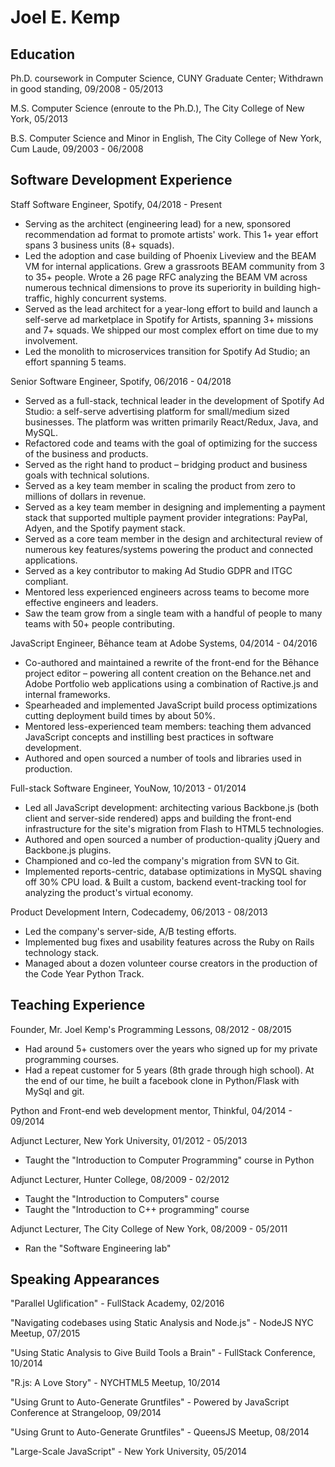 # Joel E. Kemp

## Education

Ph.D. coursework in Computer Science, CUNY Graduate Center; Withdrawn in good standing, 09/2008 - 05/2013

M.S. Computer Science (enroute to the Ph.D.), The City College of New York, 05/2013

B.S. Computer Science and Minor in English, The City College of New York, Cum Laude, 09/2003 - 06/2008

## Software Development Experience

Staff Software Engineer, Spotify, 04/2018 - Present
* Serving as the architect (engineering lead) for a new, sponsored recommendation ad format to promote artists' work. This 1+ year effort spans 3 business units (8+ squads).
* Led the adoption and case building of Phoenix Liveview and the BEAM VM for internal applications. Grew a grassroots BEAM community from 3 to 35+ people. Wrote a 26 page RFC analyzing the BEAM VM across numerous technical dimensions to prove its superiority in building high-traffic, highly concurrent systems.
* Served as the lead architect for a year-long effort to build and launch a self-serve ad marketplace in Spotify for Artists, spanning 3+ missions and 7+ squads. We shipped our most complex effort on time due to my involvement.
* Led the monolith to microservices transition for Spotify Ad Studio; an effort spanning 5 teams.

Senior Software Engineer, Spotify, 06/2016 - 04/2018
* Served as a full-stack, technical leader in the development of Spotify Ad Studio: a self-serve advertising platform for small/medium sized businesses. The platform was written primarily React/Redux, Java, and MySQL.
* Refactored code and teams with the goal of optimizing for the success of the business and products.
* Served as the right hand to product – bridging product and business goals with technical solutions.
* Served as a key team member in scaling the product from zero to millions of dollars in revenue.
* Served as a key team member in designing and implementing a payment stack that supported multiple payment provider integrations: PayPal, Adyen, and the Spotify payment stack.
* Served as a core team member in the design and architectural review of numerous key features/systems powering the product and connected applications.
* Served as a key contributor to making Ad Studio GDPR and ITGC compliant.
* Mentored less experienced engineers across teams to become more effective engineers and leaders.
* Saw the team grow from a single team with a handful of people to many teams with 50+ people contributing.

JavaScript Engineer, Bēhance team at Adobe Systems, 04/2014 - 04/2016

* Co-authored and maintained a rewrite of the front-end for the Bēhance project editor – powering all content creation on the Behance.net and Adobe Portfolio web applications using a combination of Ractive.js and internal frameworks.
* Spearheaded and implemented JavaScript build process optimizations cutting deployment build times by about 50%.
* Mentored less-experienced team members: teaching them advanced JavaScript concepts and instilling best practices in software development.
* Authored and open sourced a number of tools and libraries used in production.

Full-stack Software Engineer, YouNow, 10/2013 - 01/2014

* Led all JavaScript development: architecting various Backbone.js (both client and server-side rendered) apps and building the front-end infrastructure for the site's migration from Flash to HTML5 technologies.
* Authored and open sourced a number of production-quality jQuery and Backbone.js plugins.
* Championed and co-led the company's migration from SVN to Git.
* Implemented reports-centric, database optimizations in MySQL shaving off 30% CPU load.
& Built a custom, backend event-tracking tool for analyzing the product's virtual economy.

Product Development Intern, Codecademy, 06/2013 - 08/2013

* Led the company's server-side, A/B testing efforts.
* Implemented bug fixes and usability features across the Ruby on Rails technology stack.
* Managed about a dozen volunteer course creators in the production of the Code Year Python Track.

## Teaching Experience
Founder, Mr. Joel Kemp's Programming Lessons, 08/2012 - 08/2015
* Had around 5+ customers over the years who signed up for my private programming courses.
* Had a repeat customer for 5 years (8th grade through high school). At the end of our time, he built a facebook clone in Python/Flask with MySql and git.

Python and Front-end web development mentor, Thinkful, 04/2014 - 09/2014

Adjunct Lecturer, New York University, 01/2012 - 05/2013
* Taught the "Introduction to Computer Programming" course in Python

Adjunct Lecturer, Hunter College, 08/2009 - 02/2012
* Taught the "Introduction to Computers" course
* Taught the "Introduction to C++ programming" course

Adjunct Lecturer, The City College of New York, 08/2009 - 05/2011
* Ran the "Software Engineering lab" 

## Speaking Appearances
"Parallel Uglification" - FullStack Academy, 02/2016

"Navigating codebases using Static Analysis and Node.js" - NodeJS NYC Meetup, 07/2015

"Using Static Analysis to Give Build Tools a Brain" - FullStack Conference, 10/2014

"R.js: A Love Story" - NYCHTML5 Meetup, 10/2014

"Using Grunt to Auto-Generate Gruntfiles" - Powered by JavaScript Conference at Strangeloop, 09/2014

"Using Grunt to Auto-Generate Gruntfiles" - QueensJS Meetup, 08/2014

"Large-Scale JavaScript" - New York University, 05/2014
